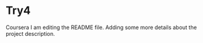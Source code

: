 # Try4
Coursera
I am editing the README file. Adding some more details about the project description.
